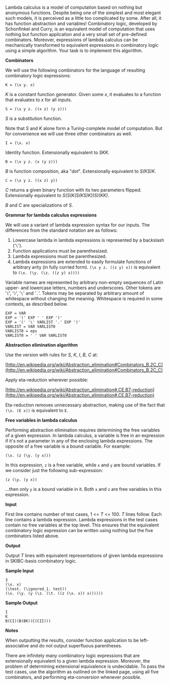 Lambda calculus is a model of computation based on nothing but anonymous functions. Despite being one of the simplest and most elegant such models, it is perceived as a little too complicated by some. After all, it has function abstraction and variables! Combinatory logic, developed by Schonfinkel and Curry, is an equivalent model of computation that uses nothing but function application and a very small set of pre-defined combinators. Moreover, expressions of lambda calculus can be mechanically transformed to equivalent expressions in combinatory logic using a simple algorithm. Your task is to implement this algorithm.

**Combinators**

We will use the following combinators for the language of resulting combinatory logic expressions:

	K = (\x y. x)

_K_ is a constant function generator. Given some _x_, it evaluates to a function that evaluates to _x_ for all inputs.

	S = (\x y z. ((x z) (y z)))

_S_ is a substitution function.

Note that _S_ and _K_ alone form a Turing-complete model of computation. But for convenience we will use three other combinators as well.

	I = (\x. x)

Identity function. Extensionally equivalent to _SKK_.

	B = (\x y z. (x (y z)))

_B_ is function composition, aka "_dot_". Extensionally equivalent to _S(KS)K_.  

	C = (\x y z. ((x z) y))

_C_ returns a given binary function with its two parameters flipped. Extensionally equivalent to _S(S(K(S(KS)K))S)(KK)_.

_B_ and _C_ are specializations of _S_.  

**Grammar for lambda calculus expressions**

We will use a variant of lambda expression syntax for our inputs. The differences from the standard notation are as follows:

1. Lowercase lambda in lambda expressions is represented by a backslash ('`\`').
2. Function applications must be parenthesized.
3. Lambda expressions must be parenthesized.
4. Lambda expressions are extended to easily formulate functions of arbitrary arity (in fully curried form). `(\x y z. ((z y) x))` is equivalent to `(\x. (\y. (\z. ((z y) x))))`

Variable names are represented by arbitrary non-empty sequences of Latin upper- and lowercase letters, numbers and underscores. Other tokens are '`(`', '`)`', '`\`' and '`.`'. Tokens may be separated by arbitrary amount of whitespace without changing the meaning. Whitespace is required in some contexts, as described below.

    EXP = VAR
    EXP = '(' EXP ' ' EXP ')'
    EXP = '(' '\' VARLIST '.' EXP ')'
    VARLIST = VAR VARLIST0
    VARLIST0 = eps
    VARLIST0 = ' ' VAR VARLIST0

**Abstraction elimination algorithm**

Use the version with rules for _S_, _K_, _I_, _B_, _C_ at:  

[http://en.wikipedia.org/wiki/Abstraction_elimination#Combinators_B.2C_C](http://en.wikipedia.org/wiki/Abstraction_elimination#Combinators_B.2C_C)

Apply eta-reduction wherever possible:  

[http://en.wikipedia.org/wiki/Abstraction_elimination#.CE.B7-reduction](http://en.wikipedia.org/wiki/Abstraction_elimination#.CE.B7-reduction)

Eta-reduction removes unnecessary abstraction, making use of the fact that `(\x. (E x))` is equivalent to `E`.

**Free variables in lambda calculus**

Performing abstraction elimination requires determining the free variables of a given expression. In lambda calculus, a variable is free in an expression if it's not a parameter in any of the enclosing lambda expressions. The opposite of a free variable is a bound variable. For example:

    (\x. (z (\y. (y x)))

In this expression, `z` is a free variable, while `x` and `y` are bound variables. If we consider just the following sub-expression:

    (z (\y. (y x))

...then only `y` is a bound variable in it. Both `x` and `z` are free variables in this expression.

**Input**  

First line contains number of test cases, 1 <= _T_ <= 100. _T_ lines follow. Each line contains a lambda expression. Lambda expressions in the test cases contain no free variables at the top level. This ensures that the equivalent combinatory logic expression can be written using nothing but the five combinators listed above.

**Output**  

Output _T_ lines with equivalent representations of given lambda expressions in SKIBC-basis combinatory logic.  

**Sample Input**  
	
    3
    (\x. x)
    (\test. (\ignored_1. test))
    (\x. (\y. (y (\z. (\t. ((z (\x. x)) x))))))

**Sample Output**  

    I
    K
    B(CI)(B(BK)(C(CII)))    
    

**Notes**  

When outputting the results, consider function application to be left-associative and do not output superfluous parentheses.  

There are infinitely many combinatory logic expressions that are extensionally equivalent to a given lambda expression. Moreover, the problem of determining extensional equivalence is undecidable. To pass the test cases, use the algorithm as outlined on the linked page, using all five combinators, and performing eta-conversion whenever possible. 
